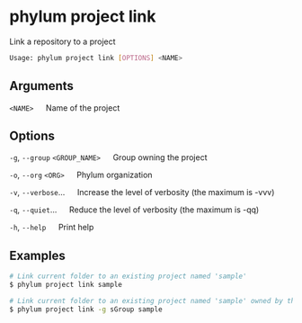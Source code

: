 # phylum project link

Link a repository to a project

```sh
Usage: phylum project link [OPTIONS] <NAME>
```

## Arguments

`<NAME>`
&emsp; Name of the project

## Options

`-g`, `--group` `<GROUP_NAME>`
&emsp; Group owning the project

`-o`, `--org` `<ORG>`
&emsp; Phylum organization

`-v`, `--verbose`...
&emsp; Increase the level of verbosity (the maximum is -vvv)

`-q`, `--quiet`...
&emsp; Reduce the level of verbosity (the maximum is -qq)

`-h`, `--help`
&emsp; Print help

## Examples

```sh
# Link current folder to an existing project named 'sample'
$ phylum project link sample

# Link current folder to an existing project named 'sample' owned by the group 'sGroup'
$ phylum project link -g sGroup sample
```
